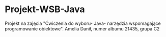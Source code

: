 # Projekt-WSB-Java
Projekt na zajęcia "Ćwiczenia do wyboru- Java- narzędzia wspomagające programowanie obiektowe".
Amelia Danił, numer albumu 21435, grupa C2
